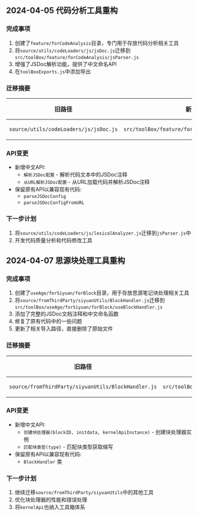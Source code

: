 ## 2024-04-05 代码分析工具重构

### 完成事项

1. 创建了`feature/forCodeAnalysis`目录，专门用于存放代码分析相关工具
2. 将`source/utils/codeLoaders/js/jsDoc.js`迁移到`src/toolBox/feature/forCodeAnalysis/jsParser.js`
3. 增强了JSDoc解析功能，提供了中文命名API
4. 在`toolBoxExports.js`中添加导出

### 迁移摘要

| 旧路径 | 新路径 | 状态 |
|--------|--------|------|
| `source/utils/codeLoaders/js/jsDoc.js` | `src/toolBox/feature/forCodeAnalysis/jsParser.js` | 完成 |

### API变更

- 新增中文API:
  - `解析JSDoc配置` - 解析代码文本中的JSDoc注释
  - `从URL解析JSDoc配置` - 从URL加载代码并解析JSDoc注释
- 保留原有API以兼容现有代码:
  - `parseJSDocConfig`
  - `parseJSDocConfigFromURL`

### 下一步计划

1. 将`source/utils/codeLoaders/js/lexicalAnalyzer.js`迁移到`jsParser.js`中
2. 开发代码质量分析和代码修改工具

## 2024-04-07 思源块处理工具重构

### 完成事项

1. 创建了`useAge/forSiyuan/forBlock`目录，用于存放思源笔记块处理相关工具
2. 将`source/fromThirdParty/siyuanUtils/BlockHandler.js`迁移到`src/toolBox/useAge/forSiyuan/forBlock/useBlockHandler.js`
3. 添加了完整的JSDoc文档注释和中文命名函数
4. 修复了原有代码中的一些问题
5. 更新了相关导入路径，直接删除了原始文件

### 迁移摘要

| 旧路径 | 新路径 | 状态 |
|--------|--------|------|
| `source/fromThirdParty/siyuanUtils/BlockHandler.js` | `src/toolBox/useAge/forSiyuan/forBlock/useBlockHandler.js` | 完成 |

### API变更

- 新增中文API:
  - `创建块处理器(blockID, initdata, kernelApiInstance)` - 创建块处理器实例
  - `匹配块类型(type)` - 匹配块类型获取缩写
- 保留原有API以兼容现有代码:
  - `BlockHandler` 类

### 下一步计划

1. 继续迁移`source/fromThirdParty/siyuanUtils`中的其他工具
2. 优化块处理器的性能和错误处理
3. 将`kernelApi`也纳入工具箱体系
